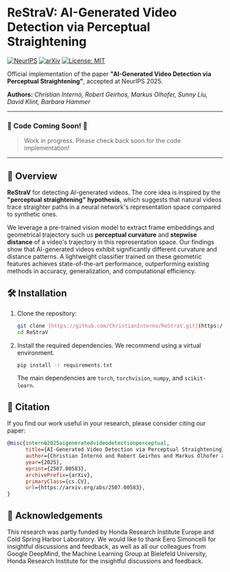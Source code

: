 # ReStraV: AI-Generated Video Detection via Perceptual Straightening

[![NeurIPS](https://img.shields.io/badge/NeurIPS-2025-blue)](https://neurips.cc/virtual/2025/poster/118520)
[![arXiv](https://img.shields.io/badge/arXiv-24XX.XXXXX-b31b1b.svg)](https://arxiv.org/abs/2507.00583)
[![License: MIT](https://img.shields.io/badge/License-MIT-yellow.svg)](https://opensource.org/licenses/MIT)

Official implementation of the paper **"AI-Generated Video Detection via Perceptual Straightening"**, accepted at NeurIPS 2025.

**Authors:** *Christian Internò, Robert Geirhos, Markus Olhofer, Sunny Liu, David Klint, Barbara Hammer*

---

### 🚧 Code Coming Soon! 🚧
> Work in progress. Please check back soon for the code implementation!

---

## 🚀 Overview

**ReStraV** for detecting AI-generated videos. The core idea is inspired by the **"perceptual straightening" hypothesis**, which suggests that natural videos trace straighter paths in a neural network's representation space compared to synthetic ones.

We leverage a pre-trained vision model to extract frame embeddings and geometrical trajectory such us **perceptual curvature** and **stepwise distance** of a video's trajectory in this representation space. Our findings show that AI-generated videos exhibit significantly different curvature and distance patterns. A lightweight classifier trained on these geometric features achieves state-of-the-art performance, outperforming existing methods in accuracy, generalization, and computational efficiency.

## 🛠️ Installation

1.  Clone the repository:
    ```bash
    git clone [https://github.com/ChristianInterno/ReStraV.git](https://github.com/ChristianInterno/ReStraV.git)
    cd ReStraV
    ```

2.  Install the required dependencies. We recommend using a virtual environment.
    ```bash
    pip install -r requirements.txt
    ```
    The main dependencies are `torch`, `torchvision`, `numpy`, and `scikit-learn`.

## 📜 Citation

If you find our work useful in your research, please consider citing our paper:

```bibtex
@misc{internò2025aigeneratedvideodetectionperceptual,
      title={AI-Generated Video Detection via Perceptual Straightening}, 
      author={Christian Internò and Robert Geirhos and Markus Olhofer and Sunny Liu and Barbara Hammer and David Klindt},
      year={2025},
      eprint={2507.00583},
      archivePrefix={arXiv},
      primaryClass={cs.CV},
      url={https://arxiv.org/abs/2507.00583}, 
}
```

## 🙏 Acknowledgements
This research was partly funded by Honda Research Institute Europe and Cold Spring Harbor Laboratory. We would like to thank Eero Simoncelli for insightful discussions and feedback, as well as all our colleagues from Google DeepMind, the Machine Learning Group at Bielefeld University, Honda Research Institute for the insightful discussions and feedback.
